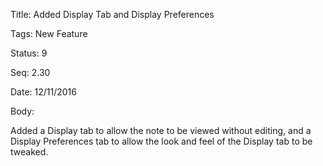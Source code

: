 Title:  Added Display Tab and Display Preferences

Tags:   New Feature

Status: 9

Seq:    2.30

Date:   12/11/2016

Body:

Added a Display tab to allow the note to be viewed without editing, and a Display Preferences tab to allow the look and feel of the Display tab to be tweaked.

